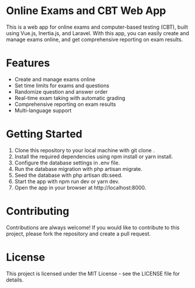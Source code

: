 # Online Exams and CBT Web App
This is a web app for online exams and computer-based testing (CBT), built using Vue.js, Inertia.js, and Laravel. With this app, you can easily create and manage exams online, and get comprehensive reporting on exam results.

# Features
- Create and manage exams online
- Set time limits for exams and questions
- Randomize question and answer order
- Real-time exam taking with automatic grading
- Comprehensive reporting on exam results
- Multi-language support

# Getting Started
1. Clone this repository to your local machine with git clone <repository-url>.
2. Install the required dependencies using npm install or yarn install.
3. Configure the database settings in .env file.
4. Run the database migration with php artisan migrate.
5. Seed the database with php artisan db:seed.
6. Start the app with npm run dev or yarn dev.
7. Open the app in your browser at http://localhost:8000.

# Contributing
Contributions are always welcome! If you would like to contribute to this project, please fork the repository and create a pull request.

# License
This project is licensed under the MIT License - see the LICENSE file for details.